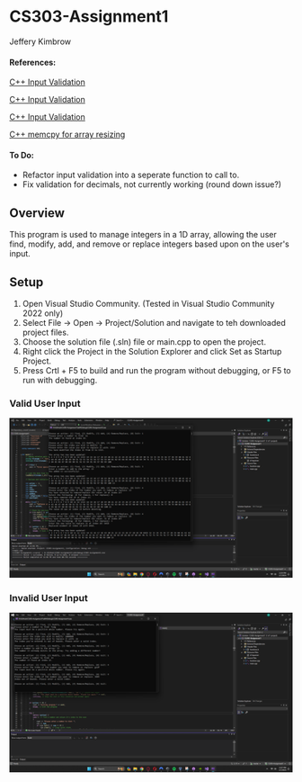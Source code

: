 # CS303-Assignment1
Jeffery Kimbrow

#### References:
[C++ Input Validation](https://www.delftstack.com/howto/cpp/cpp-input-validation/#google_vignette)

[C++ Input Validation](https://www.delftstack.com/howto/cpp/clear-input-buffer-in-cpp/)

[C++ Input Validation](https://www.delftstack.com/howto/cpp/cpp-cin-fail/)

[C++ memcpy for array resizing](https://stackoverflow.com/questions/15685240/how-to-copy-arrray-to-array-using-memcpy-in-c)




#### To Do:
- Refactor input validation into a seperate function to call to. 
- Fix validation for decimals, not currently working (round down issue?) 

## Overview

This program is used to manage integers in a 1D array, allowing the user find, modify, add, and remove or replace integers based upon on the user's input. 

## Setup

1. Open Visual Studio Community. (Tested in Visual Studio Community 2022 only)
2. Select File -> Open -> Project/Solution and navigate to teh downloaded project files. 
3. Choose the solution file (.sln) file or main.cpp to open the project.
4. Right click the Project in the Solution Explorer and click Set as Startup Project. 
5. Press Crtl + F5 to build and run the program without debugging, or F5 to run with debugging. 


### Valid User Input
![Valid data input from user](validInput.png)

### Invalid User Input
![Invalid data input from user](errorHandling.png)
